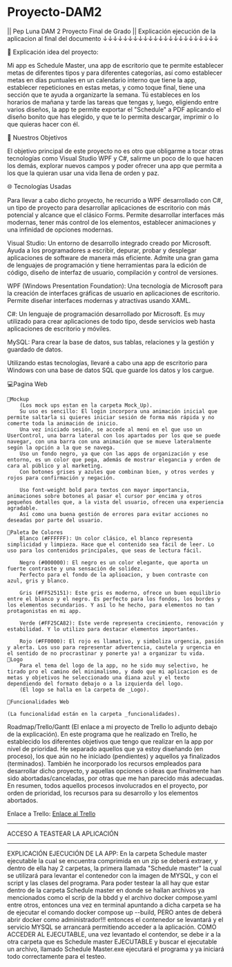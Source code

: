 # Proyecto-DAM2
|| Pep Luna DAM 2 Proyecto Final de Grado ||  Explicación ejecución de la aplicacion al final del documento  ↓↓↓↓↓↓↓↓↓↓↓↓↓↓↓↓↓↓↓↓↓↓↓

📖 Explicación idea del proyecto:

Mi app es Schedule Master, una app de escritorio que te permite establecer metas de diferentes tipos y para diferentes categorías, así como establecer metas en días puntuales en un calendario interno que tiene la app, establecer repeticiones en estas metas, y como toque final, tiene una sección que te ayuda a organizarte la semana. Tú estableces en los horarios de mañana y tarde las tareas que tengas y, luego, eligiendo entre varios diseños, la app te permite exportar el "Schedule" a PDF aplicando el diseño bonito que has elegido, y que te lo permita descargar, imprimir o lo que quieras hacer con él.

🎯 Nuestros Objetivos

El objetivo principal de este proyecto no es otro que obligarme a tocar otras tecnologías como Visual Studio WPF y C#, salirme un poco de lo que hacen los demás, explorar nuevos campos y poder ofrecer una app que permita a los que la quieran usar una vida llena de orden y paz.

🌐 Tecnologías Usadas

Para llevar a cabo dicho proyecto, he recurrido a WPF desarrollado con C#, un tipo de proyecto para desarrollar aplicaciones de escritorio con más potencial y alcance que el clásico Forms. Permite desarrollar interfaces más modernas, tener más control de los elementos, establecer animaciones y una infinidad de opciones modernas.

Visual Studio: Un entorno de desarrollo integrado creado por Microsoft. Ayuda a los programadores a escribir, depurar, probar y desplegar aplicaciones de software de manera más eficiente. Admite una gran gama de lenguajes de programación y tiene herramientas para la edición de código, diseño de interfaz de usuario, compilación y control de versiones.

WPF (Windows Presentation Foundation): Una tecnología de Microsoft para la creación de interfaces gráficas de usuario en aplicaciones de escritorio. Permite diseñar interfaces modernas y atractivas usando XAML.

C#: Un lenguaje de programación desarrollado por Microsoft. Es muy utilizado para crear aplicaciones de todo tipo, desde servicios web hasta aplicaciones de escritorio y móviles.

MySQL: Para crear la base de datos, sus tablas, relaciones y la gestión y guardado de datos.

Utilizando estas tecnologías, llevaré a cabo una app de escritorio para Windows con una base de datos SQL que guarde los datos y los cargue.

💻Pagina Web

    💭Mockup
        (Los mock ups estan en la carpeta Mock_Up).
        Su uso es sencillo: El login incorpora una animación inicial que permite saltarla si quieres iniciar sesión de forma más rápida y no comerte toda la animación de inicio. 
        Una vez iniciado sesión, se accede al menú en el que uso un UserControl, una barra lateral con los apartados por los que se puede navegar, con una barra con una animación que se mueve lateralmente según la opción a la que se navega.
        Uso un fondo negro, ya que con las apps de organización y ese entorno, es un color que pega, además de mostrar elegancia y orden de cara al público y al marketing. 
        Con botones grises y azules que combinan bien, y otros verdes y rojos para confirmación y negación.

        Uso font-weight bold para textos con mayor importancia, animaciones sobre botones al pasar el cursor por encima y otros pequeños detalles que, a la vista del usuario, ofrecen una experiencia agradable. 
        Así como una buena gestión de errores para evitar acciones no deseadas por parte del usuario.

    🎨Paleta De Colores
        Blanco (#FFFFFF): Un color clásico, el blanco representa simplicidad y limpieza. Hace que el contenido sea fácil de leer. Lo uso para los contenidos principales, que seas de lectura fácil.

        Negro (#000000): El negro es un color elegante, que aporta un fuerte contraste y una sensación de solidez.
        Perfecto para el fondo de la aplioacion, y buen contraste con azul, gris y blanco.

        Gris (#FF525151): Este gris es moderno, ofrece un buen equilibrio entre el blanco y el negro. Es perfecto para los fondos, los bordes y los elementos secundarios. Y así lo he hecho, para elementos no tan protagonistas en mi app.

        Verde (#FF25CA82): Este verde representa crecimiento, renovación y estabilidad. Y lo utilizo para destacar elementos importantes.

        Rojo (#FF0000): El rojo es llamativo, y simboliza urgencia, pasión y alerta. Los uso para representar advertencia, cautela y urgencia en el sentido de no procrastinar y ponerte ya! a organizar tu vida.
    👀Logo
        Para el tema del logo de la app, no he sido muy selectivo, he tirado pro el camino del minimalismo, y dado que mi aplicacion es de metas y objetivos he seleccionado una diana azul y el texto dependiendo del formato debajo o a la izquierda del logo.
        (El logo se halla en la carpeta de _Logo).

    🔗Funcionalidades Web

    (La funcionalidad están en la carpeta _funcionalidades).

Roadmap/Trello/Gantt (El enlace a mi proyecto de Trello lo adjunto debajo de la explicación). 
En este programa que he realizado en Trello, he establecido los diferentes objetivos que tengo que realizar en la app por nivel de prioridad. 
He separado aquellos que ya estoy diseñando (en proceso), los que aún no he iniciado (pendientes) y aquellos ya finalizados (terminados). 
También he incorporado los recursos empleados para desarrollar dicho proyecto, y aquellas opciones o ideas que finalmente han sido abortadas/canceladas, por otras que me han parecido más adecuadas. 
En resumen, todos aquellos procesos involucrados en el proyecto, por orden de prioridad, los recursos para su desarrollo y los elementos abortados.

Enlace a Trello: [Enlace al Trello](https://trello.com/b/jNKCrBrS/mi-tablero-de-trello)



*******************************************************************************************************************************************************************************
ACCESO A TEASTEAR LA APLICACIÓN
*******************************************************************************************************************************************************************************
EXPLICACIÓN EJECUCIÓN DE LA APP:
En la carpeta Schedule master ejecutable la cual se encuentra comprimida en un zip se deberá extraer, y dentro de ella hay 2 carpetas, la primera llamada "Schedule master" la cual se utilizará para levantar el contenedor con la imagen de MYSQL, y con el script y las clases del programa. Para poder testear la all hay que estar dentro de la carpeta Schedule master en donde se hallan archivos ya mencionados como el scrip de la bbdd y el archivo docker compose.yaml entre otros, entonces una vez en terminal apuntando a dicha carpeta se ha de ejecutar el comando docker compose up --build, PERO antes de deberá abrir docker como administrador!!! entonces el contenedor se levantará y el servicio MYSQL se arrancará permitiendo acceder a la  aplicación. 
COMO ACCEDER AL EJECUTABLE, una vez levantado el contendor, se debe ir a la otra carpeta que es Schedule master EJECUTABLE y buscar el ejecutable un archivo, llamado Schedule Master.exe ejecutará el programa y ya iniciará todo correctamente para el testeo.

